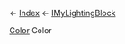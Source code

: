 ← [Index](Api-Index) ← [IMyLightingBlock](Sandbox.ModAPI.Ingame.IMyLightingBlock)

[Color](VRageMath.Color) Color